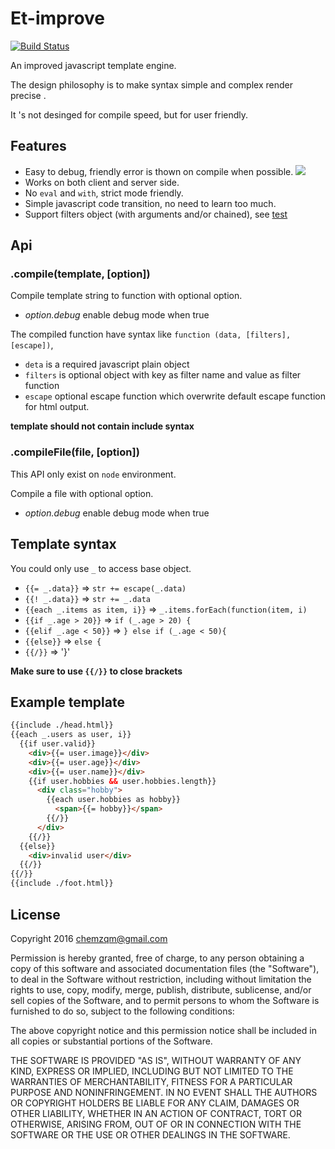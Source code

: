 # Et-improve

[![Build Status](https://img.shields.io/travis/chemzqm/et-improve/master.svg?style=flat-square)](http://travis-ci.org/chemzqm/et-improve)

An improved javascript template engine.

The design philosophy is to make syntax simple and complex render precise .

It 's not desinged for compile speed, but for user friendly.

## Features

* Easy to debug, friendly error is thown on compile when possible.
![](http://7xrnd0.com1.z0.glb.clouddn.com/5mxgwipm6d)
* Works on both client and server side.
* No `eval` and `with`, strict mode friendly.
* Simple javascript code transition, no need to learn too much.
* Support filters object (with arguments and/or chained), see [test](https://github.com/chemzqm/et-improve/blob/master/test/test.js)

## Api

### .compile(template, [option])

Compile template string to function with optional option.

* *option.debug* enable debug mode when true

The compiled function have syntax like `function (data, [filters], [escape])`,

* `deta` is a required javascript plain object
* `filters` is optional object with key as filter name and value as filter function
* `escape` optional escape function which overwrite default escape function for html output.

__template should not contain include syntax__

### .compileFile(file, [option])

This API only exist on `node` environment.

Compile a file with optional option.

* *option.debug* enable debug mode when true

## Template syntax

You could only use `_` to access base object.

* `{{= _.data}}` => `str += escape(_.data)`
* `{{! _.data}}` => `str += _.data`
* `{{each _.items as item, i}}` => `_.items.forEach(function(item, i)`
* `{{if _.age > 20}}` => `if (_.age > 20) {`
* `{{elif _.age < 50}}` => `} else if (_.age < 50){`
* `{{else}}` => `else {`
* `{{/}}` => '}'

__Make sure to use `{{/}}` to close brackets__

## Example template

``` html
{{include ./head.html}}
{{each _.users as user, i}}
  {{if user.valid}}
    <div>{{= user.image}}</div>
    <div>{{= user.age}}</div>
    <div>{{= user.name}}</div>
    {{if user.hobbies && user.hobbies.length}}
      <div class="hobby">
        {{each user.hobbies as hobby}}
          <span>{{= hobby}}</span>
        {{/}}
      </div>
    {{/}}
  {{else}}
    <div>invalid user</div>
  {{/}}
{{/}}
{{include ./foot.html}}
```
## License

Copyright 2016 chemzqm@gmail.com

Permission is hereby granted, free of charge, to any person obtaining
a copy of this software and associated documentation files (the "Software"),
to deal in the Software without restriction, including without limitation
the rights to use, copy, modify, merge, publish, distribute, sublicense,
and/or sell copies of the Software, and to permit persons to whom the
Software is furnished to do so, subject to the following conditions:

The above copyright notice and this permission notice shall be included
in all copies or substantial portions of the Software.

THE SOFTWARE IS PROVIDED "AS IS", WITHOUT WARRANTY OF ANY KIND,
EXPRESS OR IMPLIED, INCLUDING BUT NOT LIMITED TO THE WARRANTIES
OF MERCHANTABILITY, FITNESS FOR A PARTICULAR PURPOSE AND NONINFRINGEMENT.
IN NO EVENT SHALL THE AUTHORS OR COPYRIGHT HOLDERS BE LIABLE FOR ANY CLAIM,
DAMAGES OR OTHER LIABILITY, WHETHER IN AN ACTION OF CONTRACT,
TORT OR OTHERWISE, ARISING FROM, OUT OF OR IN CONNECTION WITH THE SOFTWARE
OR THE USE OR OTHER DEALINGS IN THE SOFTWARE.
